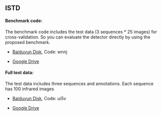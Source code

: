 ## ISTD

#### Benchmark code:

The benchmark code includes the test data (3 sequences * 25 images) for cross-validation. So you can evaluate the detector directly by using the proposed benchmark.
- [Baiduyun Disk](https://pan.baidu.com/s/1XXApQgA2WM1jNFpKDbrIDA), Code: wnnj  

- [Google Drive](https://drive.google.com/file/d/1ifEEo92je1K7wchwq1SefXkTbtnNrQ2q/view?usp=sharing)

#### Full test data:

The test data includes three sequences and annotations. Each sequence has 100 infrared images
- [Baiduyun Disk](https://pan.baidu.com/s/1TEmbVKuMD_0GYNtTgnbgaA), Code: ui5v

- [Google Drive](https://drive.google.com/file/d/1kDptlq5-8aHLezz5srElFp--CInUGVpw/view?usp=sharing)
